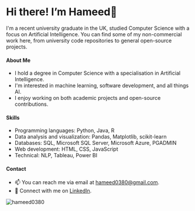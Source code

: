 # Hi there! I’m Hameed👋

I'm a recent university graduate in the UK, studied Computer Science with a focus on Artificial Intelligence. You can find some of my non-commercial work here, from university code repositories to general open-source projects.

#### About Me

- I hold a degree in Computer Science with a specialisation in Artificial Intelligence.
- I'm interested in machine learning, software development, and all things AI.
- I enjoy working on both academic projects and open-source contributions. 

#### Skills

- Programming languages: Python, Java, R
- Data analysis and visualization: Pandas, Matplotlib, scikit-learn
- Databases: SQL, Microsoft SQL Server, Microsoft Azure, PGADMIN
- Web development: HTML, CSS, JavaScript
- Technical: NLP, Tableau, Power BI

#### Contact

- 📫 You can reach me via email at [hameed0380@gmail.com](mailto:hameed0380@gmail.com).
- 💬 Connect with me on [LinkedIn](https://www.linkedin.com/in/hameed-roleola/).

<p><img align="center" src="https://github-readme-stats.vercel.app/api/top-langs?username=hameed0380&layout=compact" alt="hameed0380" /></p>

